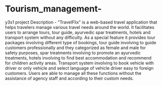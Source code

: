 # Tourism_management-
y3s1 project
Description - 	"TravelFlix" is a web-based travel application that helps travelers manage various travel needs around the world. It facilitates users to arrange tours, tour guide, ayurvedic spar treatments, hotels and transport system without any difficulty. As a special feature it provides tour packages involving different type of bookings, tour guide involving to guide customers professionally and they categorized as female and male for safety purposes, spar treatments involving to promote an ayurvedic treatments, hotels involving to find best accommodation and recommend for children activity areas. Transport system involving to book vehicle with driver or only vehicle and select language of vehicle driver easy to foreign customers. Users are able to manage all these functions without the assistance of agency staff and according to their custom needs.

